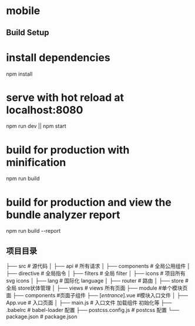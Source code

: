 # mobile

> 

## Build Setup


# install dependencies
npm install

# serve with hot reload at localhost:8080
npm run dev || npm start

# build for production with minification
npm run build

# build for production and view the bundle analyzer report
npm run build --report

## 项目目录

├── src                             # 源代码
│   ├── api                         # 所有请求
│   ├── components                  # 全局公用组件
│   ├── directive                   # 全局指令
│   ├── filters                     # 全局 filter
│   ├── icons                       # 项目所有 svg icons
│   ├── lang                        # 国际化 language
│   ├── router                      # 路由
│   ├── store                       # 全局 store状体管理
│   ├── views                       # views 所有页面
        ├── module                  #单个模块页面
            ├── components          #页面子组件
            ├── [*entrance*].vue    #模块入口文件
│   ├── App.vue                     # 入口页面
│   ├── main.js                     # 入口文件 加载组件 初始化等
├── .babelrc                        # babel-loader 配置
├── postcss.config.js               # postcss 配置
└── package.json                    # package.json



